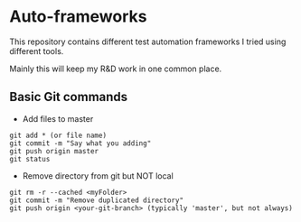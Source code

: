 # Auto-frameworks

This repository contains different test automation frameworks I tried using different tools. 

Mainly this will keep my R&D work in one common place.



## Basic Git commands

* Add files to master
```
git add * (or file name)
git commit -m "Say what you adding"
git push origin master
git status
```

* Remove directory from git but NOT local
```
git rm -r --cached <myFolder>
git commit -m "Remove duplicated directory"
git push origin <your-git-branch> (typically 'master', but not always)
```
